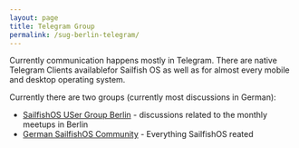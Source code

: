 ```yaml
---
layout: page
title: Telegram Group
permalink: /sug-berlin-telegram/
---
```

Currently communication happens mostly in Telegram. There are native Telegram 
Clients availablefor Sailfish OS as well as for almost every mobile and desktop operating 
system.

Currently there are two groups (currently most discussions in German):

- [SailfishOS USer Group Berlin](https://t.me/joinchat/AAAAAAY9irVflCDgpnUD-Q) - discussions related to the monthly meetups in Berlin
- [German SailfishOS Community](https://telegram.me/joinchat/CCMYXQnxqdq5v1lue-5aBQ) - Everything SailfishOS reated

